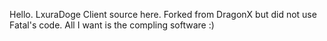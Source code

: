 Hello.
LxuraDoge Client source here.
Forked from DragonX but did not use Fatal's code.
All I want is the compling software :) 
